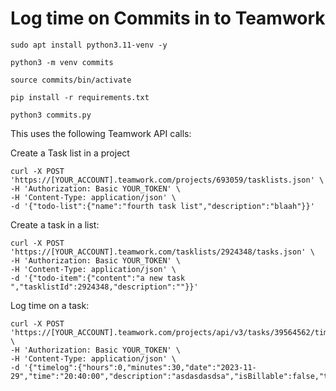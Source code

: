# Log time on Commits in to Teamwork


```
sudo apt install python3.11-venv -y

python3 -m venv commits

source commits/bin/activate

pip install -r requirements.txt

python3 commits.py
```


This uses the following Teamwork API calls:

Create a Task list in a project

```
curl -X POST 'https://[YOUR_ACCOUNT].teamwork.com/projects/693059/tasklists.json' \
-H 'Authorization: Basic YOUR_TOKEN' \
-H 'Content-Type: application/json' \
-d '{"todo-list":{"name":"fourth task list","description":"blaah"}}'
```

Create a task in a list:


```
curl -X POST 'https://[YOUR_ACCOUNT].teamwork.com/tasklists/2924348/tasks.json' \
-H 'Authorization: Basic YOUR_TOKEN' \
-H 'Content-Type: application/json' \
-d '{"todo-item":{"content":"a new task ","tasklistId":2924348,"description":""}}'
```

Log time on a task:

```
curl -X POST 'https://[YOUR_ACCOUNT].teamwork.com/projects/api/v3/tasks/39564562/time.json' \
-H 'Authorization: Basic YOUR_TOKEN' \
-H 'Content-Type: application/json' \
-d '{"timelog":{"hours":0,"minutes":30,"date":"2023-11-29","time":"20:40:00","description":"asdasdasdsa","isBillable":false,"taskId":39564562,"userId":154258}}'
```
